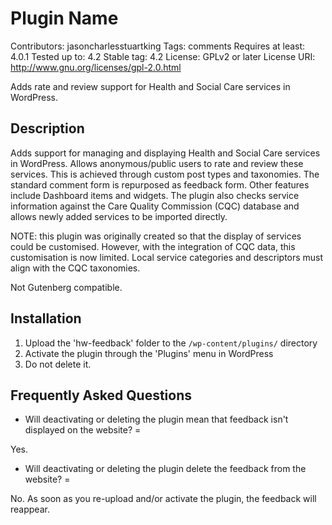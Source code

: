 # Plugin Name
Contributors: jasoncharlesstuartking
Tags: comments
Requires at least: 4.0.1
Tested up to: 4.2
Stable tag: 4.2
License: GPLv2 or later
License URI: http://www.gnu.org/licenses/gpl-2.0.html

Adds rate and review support for Health and Social Care services in WordPress.

## Description

Adds support for managing and displaying Health and Social Care services in WordPress. Allows anonymous/public users to rate and review these services. This is achieved through custom post types and taxonomies. The standard comment form is repurposed as feedback form. Other features include Dashboard items and widgets. The plugin also checks service information against the Care Quality Commission (CQC) database and allows newly added services to be imported directly.

NOTE: this plugin was originally created so that the display of services could be customised. However, with the integration of CQC data, this customisation is now limited. Local service categories and descriptors must align with the CQC taxonomies.

Not Gutenberg compatible.

## Installation

1. Upload the 'hw-feedback' folder to the `/wp-content/plugins/` directory
2. Activate the plugin through the 'Plugins' menu in WordPress
3. Do not delete it.

## Frequently Asked Questions

- Will deactivating or deleting the plugin mean that feedback isn't displayed on the website? =

Yes.

- Will deactivating or deleting the plugin delete the feedback from the website? =

No. As soon as you re-upload and/or activate the plugin, the feedback will reappear.
